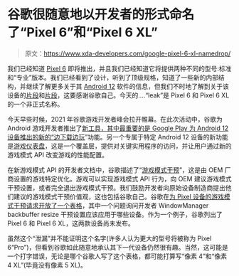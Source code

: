 # 谷歌很随意地以开发者的形式命名了“Pixel 6”和“Pixel 6 XL”

> 原文：<https://www.xda-developers.com/google-pixel-6-xl-namedrop/>

我们已经知道 [Pixel 6](https://www.xda-developers.com/google-pixel-6/) 即将推出，并且我们已经知道它将提供两种不同的型号:标准和“专业”版本。我们已经看到了设计，听到了顶级规格，知道了一些新的内部结构，并继续了解更多关于其 [Android 12](https://www.xda-developers.com/android-12/) 软件的信息，但我们不时地了解到关于该设备的[片段](https://www.xda-developers.com/google-pixel-6-gs101-whitechapel-aosp/)和[片段](https://www.xda-developers.com/google-pixel-6-same-gpu-exynos-galaxy-s21/)，这要感谢谷歌自己。今天的....“leak”是 Pixel 6 和 Pixel 6 XL 的一个非正式名称。

今天早些时候，2021 年谷歌游戏开发者峰会拉开帷幕。在此次活动中，谷歌为 Android 游戏开发者推出了[新工具，其中最重要的是 Google Play 为 Android 12 设备推出的新的“](https://www.xda-developers.com/google-for-games-developer-summit-2021-announcements/)[边下载边玩](https://www.xda-developers.com/android-12-play-as-you-download/)”功能。另一个专属于特定 Android 12 设备的新功能是[游戏仪表盘](https://www.xda-developers.com/android-12-game-dashboard-gaming-mode-apis/)，这是一个覆盖层，提供对关键实用程序的访问，并让用户通过新的游戏模式 API 改变游戏的性能配置。

在新游戏模式 API 的开发者文档中，谷歌描述了“[游戏模式干预](https://developer.android.com/games/gamemode/gamemode-interventions)”，这是由 OEM 厂商设置的游戏特定优化。游戏可以实现游戏模式 API 行为，向 OEM 建议游戏模式干预设置，或者完全退出游戏模式干预。我们鼓励开发者向原始设备制造商提出他们建议的游戏模式干预价值观，这也包括谷歌自己。谷歌在[为 Pixel 设备的游戏模式干预请求开放了一个表格](https://docs.google.com/forms/d/e/1FAIpQLSdCFlU6eRD5Gp8MKhCqKrg4xe9RVR_EibBTHOpktpXROsWxlw/viewform)，其中一个问题询问开发者 WindowManager backbuffer resize 干预设置应该应用于哪些设备。作为一个例子，谷歌列出了 Pixel 6 和 Pixel 6 XL，这两款设备尚未发布。

虽然这个“泄漏”并不能证明这个名字(许多人认为更大的型号将被称为 Pixel 6“Pro”)，但看到谷歌如此随意地承认其下一代设备仍然很有趣。当然，这可能是一个打字错误，无论是哪个谷歌人写了这个表格，都可能打算写“像素 4”和“像素 4 XL”(毕竟没有像素 5 XL)。